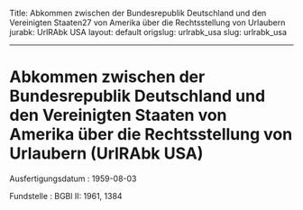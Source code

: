 Title: Abkommen zwischen der Bundesrepublik Deutschland und den Vereinigten Staaten27
  von Amerika über die Rechtsstellung von Urlaubern
jurabk: UrlRAbk USA
layout: default
origslug: urlrabk_usa
slug: urlrabk_usa

---

# Abkommen zwischen der Bundesrepublik Deutschland und den Vereinigten Staaten von Amerika über die Rechtsstellung von Urlaubern (UrlRAbk USA)

Ausfertigungsdatum
:   1959-08-03

Fundstelle
:   BGBl II: 1961, 1384

